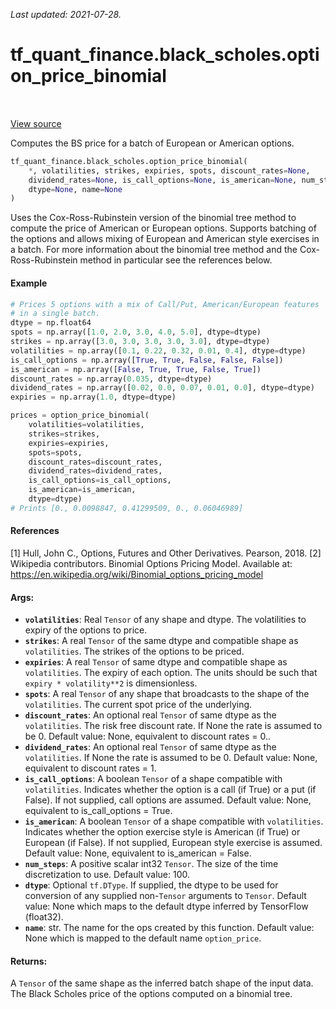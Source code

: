 <!--
This file is generated by a tool. Do not edit directly.
For open-source contributions the docs will be updated automatically.
-->

*Last updated: 2021-07-28.*

<div itemscope itemtype="http://developers.google.com/ReferenceObject">
<meta itemprop="name" content="tf_quant_finance.black_scholes.option_price_binomial" />
<meta itemprop="path" content="Stable" />
</div>

# tf_quant_finance.black_scholes.option_price_binomial

<!-- Insert buttons and diff -->

<table class="tfo-notebook-buttons tfo-api" align="left">
</table>

<a target="_blank" href="https://github.com/google/tf-quant-finance/blob/master/tf_quant_finance/black_scholes/crr_binomial_tree.py">View source</a>



Computes the BS price for a batch of European or American options.

```python
tf_quant_finance.black_scholes.option_price_binomial(
    *, volatilities, strikes, expiries, spots, discount_rates=None,
    dividend_rates=None, is_call_options=None, is_american=None, num_steps=100,
    dtype=None, name=None
)
```



<!-- Placeholder for "Used in" -->

Uses the Cox-Ross-Rubinstein version of the binomial tree method to compute
the price of American or European options. Supports batching of the options
and allows mixing of European and American style exercises in a batch.
For more information about the binomial tree method and the
Cox-Ross-Rubinstein method in particular see the references below.

#### Example

```python
# Prices 5 options with a mix of Call/Put, American/European features
# in a single batch.
dtype = np.float64
spots = np.array([1.0, 2.0, 3.0, 4.0, 5.0], dtype=dtype)
strikes = np.array([3.0, 3.0, 3.0, 3.0, 3.0], dtype=dtype)
volatilities = np.array([0.1, 0.22, 0.32, 0.01, 0.4], dtype=dtype)
is_call_options = np.array([True, True, False, False, False])
is_american = np.array([False, True, True, False, True])
discount_rates = np.array(0.035, dtype=dtype)
dividend_rates = np.array([0.02, 0.0, 0.07, 0.01, 0.0], dtype=dtype)
expiries = np.array(1.0, dtype=dtype)

prices = option_price_binomial(
    volatilities=volatilities,
    strikes=strikes,
    expiries=expiries,
    spots=spots,
    discount_rates=discount_rates,
    dividend_rates=dividend_rates,
    is_call_options=is_call_options,
    is_american=is_american,
    dtype=dtype)
# Prints [0., 0.0098847, 0.41299509, 0., 0.06046989]
```

#### References

[1] Hull, John C., Options, Futures and Other Derivatives. Pearson, 2018.
[2] Wikipedia contributors. Binomial Options Pricing Model. Available at:
  https://en.wikipedia.org/wiki/Binomial_options_pricing_model

#### Args:


* <b>`volatilities`</b>: Real `Tensor` of any shape and dtype. The volatilities to
  expiry of the options to price.
* <b>`strikes`</b>: A real `Tensor` of the same dtype and compatible shape as
  `volatilities`. The strikes of the options to be priced.
* <b>`expiries`</b>: A real `Tensor` of same dtype and compatible shape as
  `volatilities`. The expiry of each option. The units should be such that
  `expiry * volatility**2` is dimensionless.
* <b>`spots`</b>: A real `Tensor` of any shape that broadcasts to the shape of the
  `volatilities`. The current spot price of the underlying.
* <b>`discount_rates`</b>: An optional real `Tensor` of same dtype as the
  `volatilities`. The risk free discount rate. If None the rate is assumed
  to be 0.
  Default value: None, equivalent to discount rates = 0..
* <b>`dividend_rates`</b>: An optional real `Tensor` of same dtype as the
  `volatilities`. If None the rate is assumed to be 0.
  Default value: None, equivalent to discount rates = 1.
* <b>`is_call_options`</b>: A boolean `Tensor` of a shape compatible with
  `volatilities`. Indicates whether the option is a call (if True) or a put
  (if False). If not supplied, call options are assumed.
  Default value: None, equivalent to is_call_options = True.
* <b>`is_american`</b>: A boolean `Tensor` of a shape compatible with `volatilities`.
  Indicates whether the option exercise style is American (if True) or
  European (if False). If not supplied, European style exercise is assumed.
  Default value: None, equivalent to is_american = False.
* <b>`num_steps`</b>: A positive scalar int32 `Tensor`. The size of the time
  discretization to use.
  Default value: 100.
* <b>`dtype`</b>: Optional `tf.DType`. If supplied, the dtype to be used for conversion
  of any supplied non-`Tensor` arguments to `Tensor`.
  Default value: None which maps to the default dtype inferred by TensorFlow
    (float32).
* <b>`name`</b>: str. The name for the ops created by this function.
  Default value: None which is mapped to the default name `option_price`.


#### Returns:

A `Tensor` of the same shape as the inferred batch shape of the input data.
The Black Scholes price of the options computed on a binomial tree.
